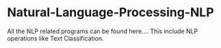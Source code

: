 # Natural-Language-Processing-NLP
All the NLP related programs can be found here....
This include NLP operations like Text Classification.
